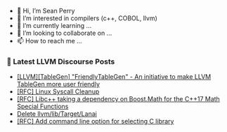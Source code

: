 - 👋 Hi, I’m Sean Perry
- 👀 I’m interested in compilers (c++, COBOL, llvm)
- 🌱 I’m currently learning ...
- 💞️ I’m looking to collaborate on ...
- 📫 How to reach me ...

<!---
s66perry/s66perry is a ✨ special ✨ repository because its `README.md` (this file) appears on your GitHub profile.
You can click the Preview link to take a look at your changes.
--->
### 📕 Latest LLVM Discourse Posts

<!-- DISCOURSE-LLVM:START -->
- [[LLVM][TableGen] &quot;FriendlyTableGen&quot; - An initiative to make LLVM TableGen more user friendly](https://discourse.llvm.org/t/llvm-tablegen-friendlytablegen-an-initiative-to-make-llvm-tablegen-more-user-friendly/87613#post_2)
- [[RFC] Linux Syscall Cleanup](https://discourse.llvm.org/t/rfc-linux-syscall-cleanup/87248#post_3)
- [[RFC] Libc++ taking a dependency on Boost.Math for the C++17 Math Special Functions](https://discourse.llvm.org/t/rfc-libc-taking-a-dependency-on-boost-math-for-the-c-17-math-special-functions/87479?page=2#post_27)
- [Delete llvm/lib/Target/Lanai](https://discourse.llvm.org/t/delete-llvm-lib-target-lanai/87060#post_7)
- [[RFC] Add command line option for selecting C library](https://discourse.llvm.org/t/rfc-add-command-line-option-for-selecting-c-library/87335#post_11)
<!-- DISCOURSE-LLVM:END -->
